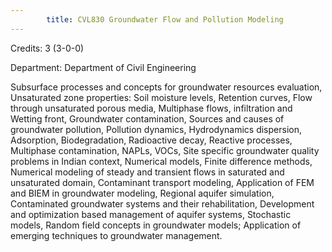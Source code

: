 ```yaml
---
        title: CVL830 Groundwater Flow and Pollution Modeling
---
```

Credits: 3 (3-0-0)

Department: Department of Civil Engineering

Subsurface processes and concepts for groundwater resources evaluation, Unsaturated zone properties: Soil moisture levels, Retention curves, Flow through unsaturated porous media, Multiphase flows, infiltration and Wetting front, Groundwater contamination, Sources and causes of groundwater pollution, Pollution dynamics, Hydrodynamics dispersion, Adsorption, Biodegradation, Radioactive decay, Reactive processes, Multiphase contamination, NAPLs, VOCs, Site specific groundwater quality problems in Indian context, Numerical models, Finite difference methods, Numerical modeling of steady and transient flows in saturated and unsaturated domain, Contaminant transport modeling, Application of FEM and BIEM in groundwater modeling, Regional aquifer simulation, Contaminated groundwater systems and their rehabilitation, Development and optimization based management of aquifer systems, Stochastic models, Random field concepts in groundwater models; Application of emerging techniques to groundwater management.